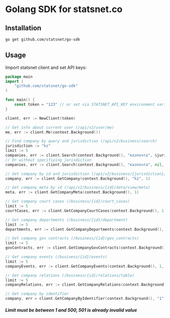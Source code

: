 # Golang SDK for statsnet.co
## Installation

```sh
go get github.com/statsnet/go-sdk
```

## Usage
Import statsnet client and set API keys:

```go
package main
import (
    "github.com/statsnet/go-sdk"
)

func main() {
	const token = "123" // or set via STATSNET_API_KEY environment variable
}
```

```go
client, err := NewClient(token)
```

```go
// Get info about current user (/api/v2/user/me)
me, err := client.Me(context.Background())
```

```go
// Find company by query and jurisdiction (/api/v2/business/search)
jurisdiction := "kz"
limit := 5
companies, err := client.Search(context.Background(), "казпочта", &jurisdiction, &limit)
// Or without specifiying jurisdiction
companies, err := client.Search(context.Background(), "казпочта", nil, &limit)
```

```go
// Get company by id and jurisdiction (/api/v2/business/{jurisdiction}/{id}/paid
company, err := client.GetCompany(context.Background(), "kz", 1)
```

```go
// Get company meta by id (/api/v2/business/{id}/data/view/meta)
meta, err := client.GetCompanyMeta(context.Background(), 1)
```

```go
// Get company court cases (/business/{id}/court_cases)
limit := 5
courtCases, err := client.GetCompanyCourtCases(context.Background(), 1, &limit)
```

```go
// Get company departments (/business/{id}/department)
limit := 5
departments, err := client.GetCompanyDepartments(context.Background(), 1, &limit)
```

```go
// Get company gov contracts (/business/{id}/gov_contracts)
limit := 5
govContracts, err := client.GetCompanyGovContracts(context.Background(), 1, &limit)
```

```go
// Get company events (/business/{id}/events)
limit := 5
companyEvents, err := client.GetCompanyEvents(context.Background(), 1, &limit)
```

```go
// Get company relations (/business/{id}/relations/table)
limit := 5
companyRelations, err := client.GetCompanyRelations(context.Background(), 1, &limit)
```

```go
// Get company by identifier
company, err = client.GetCompanyByIdentifier(context.Background(), "1")
```

##### Limit must be between 1 and 500, 501 is already invalid value